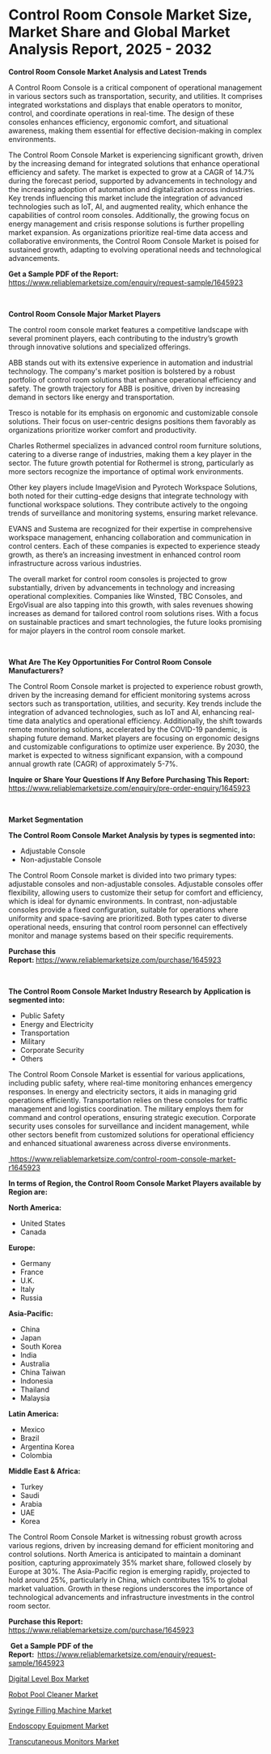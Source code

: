 <p><h1>Control Room Console Market Size, Market Share and Global Market Analysis Report, 2025 - 2032</h1></p><p><strong>Control Room Console Market Analysis and Latest Trends</strong></p>
<p><p>A Control Room Console is a critical component of operational management in various sectors such as transportation, security, and utilities. It comprises integrated workstations and displays that enable operators to monitor, control, and coordinate operations in real-time. The design of these consoles enhances efficiency, ergonomic comfort, and situational awareness, making them essential for effective decision-making in complex environments.</p><p>The Control Room Console Market is experiencing significant growth, driven by the increasing demand for integrated solutions that enhance operational efficiency and safety. The market is expected to grow at a CAGR of 14.7% during the forecast period, supported by advancements in technology and the increasing adoption of automation and digitalization across industries. Key trends influencing this market include the integration of advanced technologies such as IoT, AI, and augmented reality, which enhance the capabilities of control room consoles. Additionally, the growing focus on energy management and crisis response solutions is further propelling market expansion. As organizations prioritize real-time data access and collaborative environments, the Control Room Console Market is poised for sustained growth, adapting to evolving operational needs and technological advancements.</p></p>
<p><strong>Get a Sample PDF of the Report:&nbsp;</strong> <a href="https://www.reliablemarketsize.com/enquiry/request-sample/1645923?utm_campaign=1943&utm_medium=2&utm_source=Github&utm_content=ia&utm_term=10042025&utm_id=control-room-console">https://www.reliablemarketsize.com/enquiry/request-sample/1645923</a></p>
<p>&nbsp;</p>
<p><strong>Control Room Console Major Market Players</strong></p>
<p><p>The control room console market features a competitive landscape with several prominent players, each contributing to the industry’s growth through innovative solutions and specialized offerings.</p><p>ABB stands out with its extensive experience in automation and industrial technology. The company's market position is bolstered by a robust portfolio of control room solutions that enhance operational efficiency and safety. The growth trajectory for ABB is positive, driven by increasing demand in sectors like energy and transportation.</p><p>Tresco is notable for its emphasis on ergonomic and customizable console solutions. Their focus on user-centric designs positions them favorably as organizations prioritize worker comfort and productivity. </p><p>Charles Rothermel specializes in advanced control room furniture solutions, catering to a diverse range of industries, making them a key player in the sector. The future growth potential for Rothermel is strong, particularly as more sectors recognize the importance of optimal work environments.</p><p>Other key players include ImageVision and Pyrotech Workspace Solutions, both noted for their cutting-edge designs that integrate technology with functional workspace solutions. They contribute actively to the ongoing trends of surveillance and monitoring systems, ensuring market relevance.</p><p>EVANS and Sustema are recognized for their expertise in comprehensive workspace management, enhancing collaboration and communication in control centers. Each of these companies is expected to experience steady growth, as there’s an increasing investment in enhanced control room infrastructure across various industries.</p><p>The overall market for control room consoles is projected to grow substantially, driven by advancements in technology and increasing operational complexities. Companies like Winsted, TBC Consoles, and ErgoVisual are also tapping into this growth, with sales revenues showing increases as demand for tailored control room solutions rises. With a focus on sustainable practices and smart technologies, the future looks promising for major players in the control room console market.</p></p>
<p>&nbsp;</p>
<p><strong>What Are The Key Opportunities For Control Room Console Manufacturers?</strong></p>
<p><p>The Control Room Console market is projected to experience robust growth, driven by the increasing demand for efficient monitoring systems across sectors such as transportation, utilities, and security. Key trends include the integration of advanced technologies, such as IoT and AI, enhancing real-time data analytics and operational efficiency. Additionally, the shift towards remote monitoring solutions, accelerated by the COVID-19 pandemic, is shaping future demand. Market players are focusing on ergonomic designs and customizable configurations to optimize user experience. By 2030, the market is expected to witness significant expansion, with a compound annual growth rate (CAGR) of approximately 5-7%.</p></p>
<p><strong>Inquire or Share Your Questions If Any Before Purchasing This Report:</strong> <a href="https://www.reliablemarketsize.com/enquiry/pre-order-enquiry/1645923?utm_campaign=1943&utm_medium=2&utm_source=Github&utm_content=ia&utm_term=10042025&utm_id=control-room-console">https://www.reliablemarketsize.com/enquiry/pre-order-enquiry/1645923</a></p>
<p>&nbsp;</p>
<p><strong>Market Segmentation</strong></p>
<p><strong>The Control Room Console Market Analysis by types is segmented into:</strong></p>
<p><ul><li>Adjustable Console</li><li>Non-adjustable Console</li></ul></p>
<p><p>The Control Room Console market is divided into two primary types: adjustable consoles and non-adjustable consoles. Adjustable consoles offer flexibility, allowing users to customize their setup for comfort and efficiency, which is ideal for dynamic environments. In contrast, non-adjustable consoles provide a fixed configuration, suitable for operations where uniformity and space-saving are prioritized. Both types cater to diverse operational needs, ensuring that control room personnel can effectively monitor and manage systems based on their specific requirements.</p></p>
<p><strong>Purchase this Report:&nbsp;</strong><a href="https://www.reliablemarketsize.com/purchase/1645923?utm_campaign=1943&utm_medium=2&utm_source=Github&utm_content=ia&utm_term=10042025&utm_id=control-room-console">https://www.reliablemarketsize.com/purchase/1645923</a></p>
<p>&nbsp;</p>
<p><strong>The Control Room Console Market Industry Research by Application is segmented into:</strong></p>
<p><ul><li>Public Safety</li><li>Energy and Electricity</li><li>Transportation</li><li>Military</li><li>Corporate Security</li><li>Others</li></ul></p>
<p><p>The Control Room Console Market is essential for various applications, including public safety, where real-time monitoring enhances emergency responses. In energy and electricity sectors, it aids in managing grid operations efficiently. Transportation relies on these consoles for traffic management and logistics coordination. The military employs them for command and control operations, ensuring strategic execution. Corporate security uses consoles for surveillance and incident management, while other sectors benefit from customized solutions for operational efficiency and enhanced situational awareness across diverse environments.</p></p>
<p><a href="https://www.reliablemarketsize.com/control-room-console-market-r1645923?utm_campaign=1943&utm_medium=2&utm_source=Github&utm_content=ia&utm_term=10042025&utm_id=control-room-console">&nbsp;https://www.reliablemarketsize.com/control-room-console-market-r1645923</a></p>
<p><strong>In terms of Region, the Control Room Console Market Players available by Region are:</strong></p>
<p>
    <p> <strong> North America: </strong>
        <ul>
            <li>United States</li>
            <li>Canada</li>
        </ul>
        </p> 
    <p> <strong> Europe: </strong>
        <ul>
            <li>Germany</li>
            <li>France</li>
            <li>U.K.</li>
            <li>Italy</li>
            <li>Russia</li>
        </ul>
        </p> 
    <p> <strong> Asia-Pacific: </strong>
        <ul>
            <li>China</li>
            <li>Japan</li>
            <li>South Korea</li>
            <li>India</li>
            <li>Australia</li>
            <li>China Taiwan</li>
            <li>Indonesia</li>
            <li>Thailand</li>
            <li>Malaysia</li>
        </ul>
        </p> 
    <p> <strong> Latin America: </strong>
        <ul>
            <li>Mexico</li>
            <li>Brazil</li>
            <li>Argentina Korea</li>
            <li>Colombia</li>
        </ul>
        </p> 
    <p> <strong> Middle East & Africa: </strong>
        <ul>
            <li>Turkey</li>
            <li>Saudi</li>
            <li>Arabia</li>
            <li>UAE</li>
            <li>Korea</li>
        </ul>
    </p>
    </p>
<p><p>The Control Room Console Market is witnessing robust growth across various regions, driven by increasing demand for efficient monitoring and control solutions. North America is anticipated to maintain a dominant position, capturing approximately 35% market share, followed closely by Europe at 30%. The Asia-Pacific region is emerging rapidly, projected to hold around 25%, particularly in China, which contributes 15% to global market valuation. Growth in these regions underscores the importance of technological advancements and infrastructure investments in the control room sector.</p></p>
<p><strong>Purchase this Report: </strong><a href="https://www.reliablemarketsize.com/purchase/1645923?utm_campaign=1943&utm_medium=2&utm_source=Github&utm_content=ia&utm_term=10042025&utm_id=control-room-console">https://www.reliablemarketsize.com/purchase/1645923</a></p>
<p>&nbsp;<strong>Get a Sample PDF of the Report:&nbsp;&nbsp;</strong><a href="https://www.reliablemarketsize.com/enquiry/request-sample/1645923?utm_campaign=1943&utm_medium=2&utm_source=Github&utm_content=ia&utm_term=10042025&utm_id=control-room-console">https://www.reliablemarketsize.com/enquiry/request-sample/1645923</a></p>
<p><strong></strong></p>
<p><p><a href="https://github.com/gogashopkewy/Market-Research-Report-List-1/blob/main/digital-level-box-market.md?utm_campaign=1943&utm_medium=2&utm_source=Github&utm_content=ia&utm_term=10042025&utm_id=control-room-console">Digital Level Box Market</a></p><p><a href="https://github.com/myrieronays5/Market-Research-Report-List-1/blob/main/robot-pool-cleaner-market.md?utm_campaign=1943&utm_medium=2&utm_source=Github&utm_content=ia&utm_term=10042025&utm_id=control-room-console">Robot Pool Cleaner Market</a></p><p><a href="https://www.linkedin.com/pulse/syringe-filling-machine-market-size-global-revenue-sales-volume-jk7yc?utm_campaign=1943&utm_medium=2&utm_source=Github&utm_content=ia&utm_term=10042025&utm_id=control-room-console">Syringe Filling Machine Market</a></p><p><a href="https://www.linkedin.com/pulse/comprehensive-endoscopy-equipment-market-study-products-services-zsr9c?utm_campaign=1943&utm_medium=2&utm_source=Github&utm_content=ia&utm_term=10042025&utm_id=control-room-console">Endoscopy Equipment Market</a></p><p><a href="https://www.linkedin.com/pulse/market-dynamics-future-trends-global-transcutaneous-monitors-oweze?utm_campaign=1943&utm_medium=2&utm_source=Github&utm_content=ia&utm_term=10042025&utm_id=control-room-console">Transcutaneous Monitors Market</a></p></p>